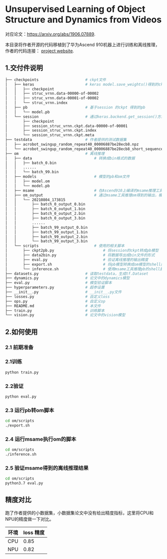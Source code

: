 # Unsupervised Learning of Object Structure and Dynamics from Videos

对应论文：https://arxiv.org/abs/1906.07889.

本目录将作者开源的代码移植到了华为Ascend 910机器上进行训练和离线推理，作者的代码连接： [project website](https://mjlm.github.io/video_structure/).

## 1.交付件说明
```bash
├── checkpoints                     # ckpt文件
│   ├── keras                       # keras model.save_weights()得到的ckpt
│   │   ├── checkpoint
│   │   ├── struc_vrnn.data-00000-of-00002
│   │   ├── struc_vrnn.data-00001-of-00002
│   │   └── struc_vrnn.index
│   ├── pb                          # 基于session 的ckpt 得到的pb
│   │   └── model.pb
│   └── session                     # 通过keras.backend.get_session()方法得到的ckpt
│       ├── checkpoint
│       ├── session_struc_vrnn.ckpt.data-00000-of-00001
│       ├── session_struc_vrnn.ckpt.index
│       └── session_struc_vrnn.ckpt.meta
├── testdata                        # 作者提供的测试数据集
│   ├── acrobot_swingup_random_repeat40_00006887be28ecb8.npz
│   └── acrobot_swingup_random_repeat40_00006887be28ecb8_short_sequences.npz
├── om                              # 离线推理
│   ├── data                            # 转换成bin格式的数据
│   │   ├── batch_0.bin
│   │   ......
│   │   └── batch_99.bin
│   ├── models                          # 模型的pb和om文件
│   │   ├── model.om
│   │   └── model.pb
│   ├── msame                           # 在Ascend910上编译的msame推理工具
│   ├── om_output                       # 通过msame工具推理om得到的输出，模型有四个输出节点对应编号0-3
│   │   └── 20210804_173815
│   │       ├── batch_0_output_0.bin
│   │       ├── batch_0_output_1.bin
│   │       ├── batch_0_output_2.bin
│   │       ├── batch_0_output_3.bin
│   │       ......
│   │       ├── batch_99_output_0.bin
│   │       ├── batch_99_output_1.bin
│   │       ├── batch_99_output_2.bin
│   │       └── batch_99_output_3.bin
│   └── scripts                         # 使用的相关脚本
│       ├── ckpt2pb.py                      # 将session的ckpt转成pb模型
│       ├── data2bin.py                     # 将数据导出成bin文件的形式
│       ├── eval.py                         # 验证离线推理的输出精度
│       ├── export.sh                       # 将pb模型转换成om模型的shell脚本
│       └── inference.sh                    # 使用msame工具推理pb的shell脚本
├── datasets.py                     # 读取testdata，生成tf.Dataset                      
├── dynamics.py                     # 论文中的dynamics模型
├── eval.py                         # 模型验证脚本
├── hyperparameters.py              # 超参设置
├── __init__.py                     # __init__.py文件
├── losses.py                       # 自定义loss
├── ops.py                          # 自定义op
├── README.md                       # 本文件
├── train.py                        # 训练脚本
└── vision.py                       # 论文中的vision模型


```
## 2.如何使用

### 2.1 前期准备


### 2.1训练

```bash
python train.py
```

### 2.2验证

```bash
python eval.py
```

### 2.3 运行pb转om脚本

```bash
cd om/scripts
./export.sh
```

### 2.4 运行msame执行om的脚本

```bash
cd om/scripts
./inference.sh
```

### 2.5 验证msame得到的离线推理结果

```bash
cd om/scripts
python3.7 eval.py
```

## 精度对比

跑了作者提供的小数据集，小数据集论文中没有给出精度指标，这里将CPU和NPU的精度做一下对比。

|  环境   | loss 精度  |
|  ----  | ----  |
| CPU  | 0.85 |
| NPU  | 0.82 |